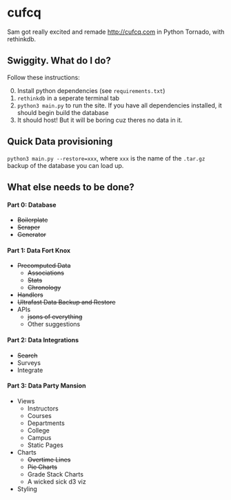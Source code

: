 # cufcq
Sam got really excited and remade http://cufcq.com in Python Tornado, with rethinkdb.

## Swiggity. What do I do?
Follow these instructions:

0. Install python dependencies (see `requirements.txt`)
1. `rethinkdb` in a seperate terminal tab
2. `python3 main.py` to run the site. If you have all dependencies installed, it should begin build the database
3. It should host! But it will be boring cuz theres no data in it.

## Quick Data provisioning
`python3 main.py --restore=xxx`, where `xxx` is the name of the `.tar.gz` backup of the database you can load up.

## What else needs to be done?

#### Part 0: Database
* ~~Boilerplate~~
* ~~Scraper~~
* ~~Generator~~

#### Part 1: Data Fort Knox
* ~~Precomputed Data~~
  * ~~Associations~~
  * ~~Stats~~
  * ~~Chronology~~
* ~~Handlers~~
* ~~Ultrafast Data Backup and Restore~~
* APIs
  * ~~jsons of everything~~
  * Other suggestions

#### Part 2: Data Integrations
* ~~Search~~
* Surveys
* Integrate

#### Part 3: Data Party Mansion
* Views
  * Instructors
  * Courses
  * Departments
  * College
  * Campus
  * Static Pages
* Charts
  * ~~Overtime Lines~~
  * ~~Pie Charts~~
  * Grade Stack Charts
  * A wicked sick d3 viz
* Styling
